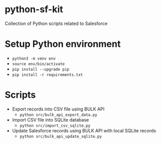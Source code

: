 # python-sf-kit
Collection of Python scripts related to Salesforce

# Setup Python environment
- `python3 -m venv env`
- `source env/bin/activate`
- `pip install --upgrade pip`
- `pip install -r requirements.txt`

# Scripts
- Export records into CSV file using BULK API
  - `python src/bulk_api_export_data.py`
- Import CSV file into SQLite database
  - `python src/import_csv_sqlite.py`
- Update Salesforce records using BULK API with local SQLite records
  - `python src/bulk_api_update_sqlite.py`
